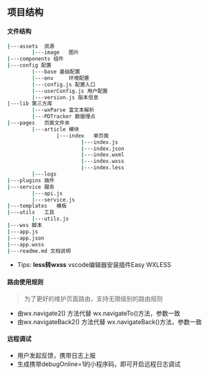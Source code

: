 ## 项目结构

#### 文件结构
```bash
|---assets  资源 
        |---image   图片
|---components 组件
|---config 配置
        |---base 基础配置
        |---env     环境配置
        |---config.js 配置入口
        |---userConfig.js 用户配置
        |---version.js 版本信息
|---lib 第三方库
        |---wxParse 富文本解析
        |---PDTracker 数据埋点
|---pages   页面文件夹
        |---article 模块
                |---index   单页面
                        |---index.js
                        |---index.json
                        |---index.wxml
                        |---index.wxss
                        |---index.less
        |---logs
|---plugins 插件
|---service 服务
        |---api.js
        |---service.js
|---templates   模板
|---utils   工具
        |---utils.js
|---wxs 脚本
|---app.js
|---app.json
|---app.wxss
|---readme.md 文档说明
```

* Tips: **less转wxss**
vscode编辑器安装插件Easy WXLESS

#### 路由使用规则
  > 为了更好的维护页面路由，支持无限级别的路由规则
  * 由wx.navigate2() 方法代替 wx.navigateTo()方法，参数一致
  * 由wx.navigateBack2() 方法代替 wx.navigateBack()方法，参数一致

#### 远程调试
* 用户发起反馈，携带日志上报
* 生成携带debugOnline=1的小程序码，即可开启远程日志调试